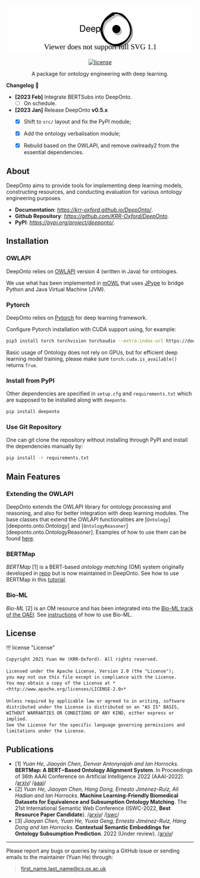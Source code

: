 <!---
Copyright 2021 Yuan He (KRR-Oxford). All rights reserved.

Licensed under the Apache License, Version 2.0 (the "License");
you may not use this file except in compliance with the License.
You may obtain a copy of the License at

    http://www.apache.org/licenses/LICENSE-2.0

Unless required by applicable law or agreed to in writing, software
distributed under the License is distributed on an "AS IS" BASIS,
WITHOUT WARRANTIES OR CONDITIONS OF ANY KIND, either express or implied.
See the License for the specific language governing permissions and
limitations under the License.
-->

<p align="center">
  <a href="https://krr-oxford.github.io/DeepOnto/">
    <img alt="deeponto" src="https://raw.githubusercontent.com/KRR-Oxford/DeepOnto/main/docs/images/icon.svg">
  </a>
</p>

<p align="center">
    <a href="https://github.com/KRR-Oxford/DeepOnto/blob/main/LICENSE">
        <img alt="license" src="https://img.shields.io/github/license/KRR-Oxford/DeepOnto">
    </a>
</p>

<p align="center">
  A package for ontology engineering with deep learning. 
</p>

**Changelog** :newspaper:

- **[2023 Feb]** Integrate BERTSubs into $\textsf{DeepOnto}$.
    - [ ] On schedule.
- **[2023 Jan]** Release $\textsf{DeepOnto}$ **v0.5.x**
    - [X] Shift to `src/` layout and fix the PyPI module;
    - [X] Add the ontology verbalisation module;
    - [X] Rebuild based on the OWLAPI, and remove owlready2 from the essential dependencies.


## About

$\textsf{DeepOnto}$ aims to provide tools for implementing deep learning models, constructing resources, and conducting evaluation
for various ontology engineering purposes.

- **Documentation**: *<https://krr-oxford.github.io/DeepOnto/>*.
- **Github Repository**: *<https://github.com/KRR-Oxford/DeepOnto>*. 
- **PyPI**: *<https://pypi.org/project/deeponto/>*. 

## Installation

### OWLAPI

$\textsf{DeepOnto}$ relies on [OWLAPI](http://owlapi.sourceforge.net/) version 4 (written in Java) for ontologies. 

We use what has been implemented in [mOWL](https://mowl.readthedocs.io/en/latest/index.html) that uses [JPype](https://jpype.readthedocs.io/en/latest/) to bridge Python and Java Virtual Machine (JVM).

### Pytorch

$\textsf{DeepOnto}$ relies on [Pytorch](https://pytorch.org/) for deep learning framework.

Configure Pytorch installation with CUDA support using, for example:

```bash
pip3 install torch torchvision torchaudio --extra-index-url https://download.pytorch.org/whl/cu116
```

Basic usage of Ontology does not rely on GPUs, but for efficient deep learning model training, please make sure
`torch.cuda.is_available()` returns `True`.

### Install from PyPI

Other dependencies are specified in `setup.cfg` and `requirements.txt` which are supposed to be installed along with `deeponto`.

```bash
pip install deeponto
```

### Use Git Repository

One can git clone the repository without installing through PyPI and install the dependencies manually by:

```bash
pip install -r requirements.txt
```


## Main Features

### Extending the OWLAPI

$\textsf{DeepOnto}$ extends the OWLAPI library for ontology processing and reasoning, and also for better integration with deep learning modules. 
The base classes that extend the OWLAPI functionalities are [`Ontology`][deeponto.onto.Ontology] and [`OntologyReasoner`][deeponto.onto.OntologyReasoner]. Examples of how to use them can be found [here](https://krr-oxford.github.io/DeepOnto/ontology/).

### BERTMap

*BERTMap* [1] is a BERT-based *ontology matching* (OM) system originally developed in [repo](https://github.com/KRR-Oxford/BERTMap) but is now maintained in $\textsf{DeepOnto}$. See how to use BERTMap in this [tutorial](https://krr-oxford.github.io/DeepOnto/bertmap/).

### Bio-ML

*Bio-ML* [2] is an OM resource and has been integrated into the [Bio-ML track of the OAEI](https://www.cs.ox.ac.uk/isg/projects/ConCur/oaei/). See [instructions](https://krr-oxford.github.io/DeepOnto/bio-ml/) of how to use Bio-ML.


## License

!!! license "License"

    Copyright 2021 Yuan He (KRR-Oxford). All rights reserved.

    Licensed under the Apache License, Version 2.0 (the "License");
    you may not use this file except in compliance with the License.
    You may obtain a copy of the License at *<http://www.apache.org/licenses/LICENSE-2.0>*

    Unless required by applicable law or agreed to in writing, software
    distributed under the License is distributed on an "AS IS" BASIS,
    WITHOUT WARRANTIES OR CONDITIONS OF ANY KIND, either express or implied.
    See the License for the specific language governing permissions and
    limitations under the License.

## Publications

- [1] *Yuan He‚ Jiaoyan Chen‚ Denvar Antonyrajah and Ian Horrocks.* **BERTMap: A BERT−Based Ontology Alignment System**. In Proceedings of 36th AAAI Conference on Artificial Intelligence 2022 (AAAI-2022). /[arxiv](https://arxiv.org/abs/2112.02682)/ /[aaai](https://ojs.aaai.org/index.php/AAAI/article/view/20510)/  <a name="bertmap_paper"></a>
- [2] *Yuan He‚ Jiaoyan Chen‚ Hang Dong, Ernesto Jiménez-Ruiz, Ali Hadian and Ian Horrocks.* **Machine Learning-Friendly Biomedical Datasets for Equivalence and Subsumption Ontology Matching**. The 21st International Semantic Web Conference (ISWC-2022, **Best Resource Paper Candidate**). /[arxiv](https://arxiv.org/abs/2205.03447)/ /[iswc](https://link.springer.com/chapter/10.1007/978-3-031-19433-7_33)/  <a name="bioml_paper"></a>
- [3] *Jiaoyan Chen, Yuan He, Yuxia Geng, Ernesto Jiménez-Ruiz, Hang Dong and Ian Horrocks.* **Contextual Semantic Embeddings for Ontology Subsumption Prediction**. 2022 (Under review). /[arxiv](https://arxiv.org/abs/2202.09791)/  <a name="bertsubs_paper"></a>


----------------------------------------------------------------

Please report any bugs or queries by raising a GitHub issue or sending emails to the maintainer (Yuan He) through:

> first_name.last_name@cs.ox.ac.uk

